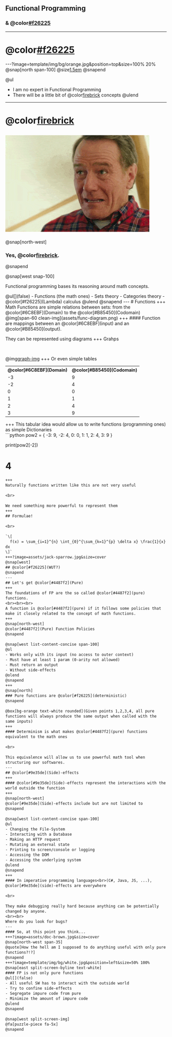 ## Functional Programming
### & @color[#f26225](Lambdas)
---
# @color[#f26225](DISCLAIMER)
---?image=template/img/bg/orange.jpg&position=top&size=100% 20%
@snap[north span-100]
@size[1.5em](DISCLAIMER)
@snapend

@ul
- I am no expert in Functional Programming
- There will be a little bit of @color[firebrick](math) concepts
@ulend
---
<!-- ?image=template/img/bg/orange.jpg&position=left&size=35% 100% -->
# @color[firebrick](MATH?!?!)
![angry](assets/angry-brian-opt.gif)
---
@snap[north-west]
### Yes, @color[firebrick](Math).
@snapend

@snap[west snap-100]
<p>Functional programming bases its reasoning around math concepts.</p>
@ul[](false)
- Functions (the math ones)
- Sets theory
- Categories theory
- @color[#f26225](Lambda) calculus
@ulend
@snapend
---
# Functions
+++
Math Functions are simple relations between sets: from the @color[#6C8EBF](Domain) to the @color[#B85450](Codomain)
@img[span-60 clean-img](assets/func-diagram.png)
+++
#### Function are mappings between an @color[#6C8EBF](input) and an @color[#B85450](output).

<br>

They can be represented using diagrams
+++
Grahps

<br>

@img[graph-img](assets/func-graph.png)
+++
Or even simple tables


<table class="fragment text-center">
  <tr>
    <th>@color[#6C8EBF](Domain)</th>
    <th>@color[#B85450](Codomain)</th>
  </tr>
  <tr>
    <td>-3</td>
    <td>9</td>
  </tr>
  <tr>
    <td>-2</td>
    <td>4</td>
  </tr>
  <tr>
    <td>0</td>
    <td>0</td>
  </tr>
  <tr>
    <td>1</td>
    <td>1</td>
  </tr>
  <tr>
    <td>2</td>
    <td>4</td>
  </tr>
  <tr>
    <td>3</td>
    <td>9</td>
  </tr>
</table>
+++
This tabular idea would allow us to write functions (programming ones) as simple Dictionaries
<br>
```python
pow2 = {
  -3: 9,
  -2: 4,
  0: 0,
  1: 1,
  2: 4,
  3: 9
}

print(pow2[-2])
# 4
```
+++
Naturally functions written like this are not very useful

<br>

We need something more powerful to represent them
+++
## Formulae!

<br>

`\[
  f(x) = \sum_{i=1}^{n} \int_{0}^{\sum_{k=1}^{p} \delta x} \frac{1}{x} dx
\]`
+++?image=assets/jack-sparrow.jpg&size=cover
@snap[west]
## @color[#f26225](WUT?)
@snapend
---
## Let's get @color[#4487f2](Pure)
+++
The foundations of FP are the so called @color[#4487f2](pure) functions.
<br><br><br>
A function is @color[#4487f2](pure) if it follows some policies that make it closely related to the concept of math functions.
+++
@snap[north-west]
@color[#4487f2](Pure) Function Policies
@snapend

@snap[west list-content-concise span-100]
@ol
- Works only with its input (no access to outer context)
- Must have at least 1 param (0-arity not allowed)
- Must return an output
- Without side-effects
@olend
@snapend
+++
@snap[north]
### Pure functions are @color[#f26225](deterministic)
@snapend

@box[bg-orange text-white rounded](Given points 1,2,3,4, all pure functions will always produce the same output when called with the same inputs)
+++
#### Determinism is what makes @color[#4487f2](pure) functions equivalent to the math ones

<br>

This equivalence will allow us to use powerful math tool when structuring our softwares.
---
## @color[#9e35de](Side)-effects
+++
#### @color[#9e35de](Side)-effects represent the interactions with the world outside the function
+++
@snap[north-west]
@color[#9e35de](Side)-effects include but are not limited to
@snapend

@snap[west list-content-concise span-100]
@ul
- Changing the File-System
- Interacting with a Database
- Making an HTTP request
- Mutating an external state
- Printing to screen/console or logging
- Accessing the DOM
- Accessing the underlying system
@ulend
@snapend
+++
#### In imperative programming languages<br>(C#, Java, JS, ...), @color[#9e35de](side)-effects are everywhere

<br>

They make debugging really hard because anything can be potentially changed by anyone.
<br><br>
Where do you look for bugs?
---
#### So, at this point you think...
+++?image=assets/doc-brown.jpg&size=cover
@snap[north-west span-35]
@quote[How the hell am I supposed to do anything useful with only pure functions?!?]
@snapend
+++?image=template/img/bg/white.jpg&position=left&size=50% 100%
@snap[east split-screen-byline text-white]
#### FP is not only pure functions
@ul[](false)
- All useful SW has to interact with the outside world
- Try to confine side-effects
- Segregate impure code from pure
- Minimize the amount of impure code
@ulend
@snapend

@snap[west split-screen-img]
@fa[puzzle-piece fa-5x]
@snapend

